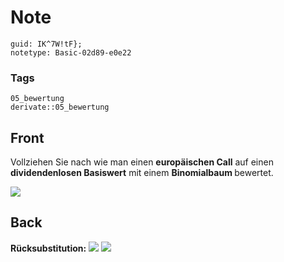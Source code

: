 # Note
```
guid: IK^7W!tF};
notetype: Basic-02d89-e0e22
```

### Tags
```
05_bewertung
derivate::05_bewertung
```

## Front
Vollziehen Sie nach wie man einen <b>europäischen Call</b> auf einen <b>dividendenlosen Basiswert</b> mit einem <b>Binomialbaum </b>bewertet.

<img src="paste-846e6ff6ac31f88321b8f2cccdf988e31f692e27.jpg">

## Back
<b>Rücksubstitution:</b>
<img src="paste-b4be2bc5f7bd18861f2428f6335db4fffbaeb3c5.jpg">
<img src="paste-f7286e577e7ca4ec1f593ab0ebb4a8e83229e76a.jpg">
